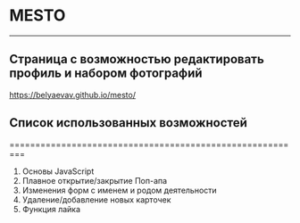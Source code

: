 # MESTO
-----------------------
Страница с возможностью редактировать профиль и  набором фотографий
-------------------------------------------------------------------
https://belyaevav.github.io/mesto/

## Список использованных возможностей
=========================================================
1. Основы JavaScript
2. Плавное открытие/закрытие Поп-апа
3. Изменения форм с именем и родом деятельности
4. Удаление/добавление новых карточек
5. Функция лайка

